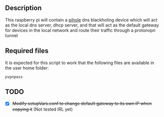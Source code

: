 ## Description
This raspberry pi will contain a [pihole](https://pi-hole.net/) dns blackholing device which will act as the local dns server, dhcp server, and that will act as the default gateway for devices in the local network and route their traffic through a protonvpn tunnel

## Required files
It is expected for this script to work that the following files are available in the user home folder:
```
pvpnpass
```
## TODO
- [x] ~~Modify setupVars.conf to change default gateway to its own IP when copying it~~ (Not tested IRL yet)
